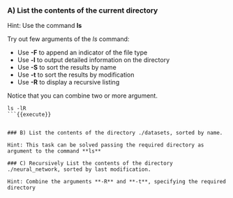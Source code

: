 ### A) List the contents of the current directory

Hint: Use the command **ls**

Try out few arguments of the *ls* command:
- Use **-F** to append an indicator of the file type
- Use **-l** to output detailed information on the directory
- Use **-S** to sort the results by name
- Use **-t** to sort the results by modification
- Use **-R** to display a recursive listing

Notice that you can combine two or more argument.

```
ls -lR
```{{execute}}


### B) List the contents of the directory ./datasets, sorted by name.

Hint: This task can be solved passing the required directory as argument to the command **ls**

### C) Recursively List the contents of the directory ./neural_network, sorted by last modification.

Hint: Combine the arguments **-R** and **-t**, specifying the required directory
